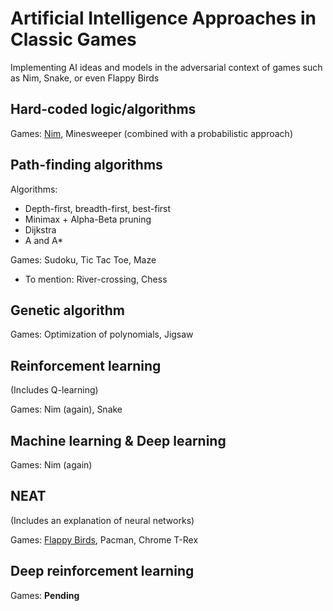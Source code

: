 # Artificial Intelligence Approaches in Classic Games
 Implementing AI ideas and models in the adversarial context of games such as
 Nim, Snake, or even Flappy Birds
 
 ## Hard-coded logic/algorithms
 Games: [Nim](https://github.com/KrisNguyen135/AI-Approaches/tree/master/HardCoded/Nim),
 Minesweeper (combined with a probabilistic approach)
 
 ## Path-finding algorithms
 Algorithms:
 - Depth-first, breadth-first, best-first
 - Minimax + Alpha-Beta pruning
 - Dijkstra
 - A and A*
 
 Games: Sudoku, Tic Tac Toe, Maze
 - To mention: River-crossing, Chess
 
 ## Genetic algorithm
 Games: Optimization of polynomials, Jigsaw
 
 ## Reinforcement learning
 (Includes Q-learning)
 
 Games: Nim (again), Snake
 
 ## Machine learning & Deep learning
 Games: Nim (again)
 
 ## NEAT
 (Includes an explanation of neural networks)
 
 Games: [Flappy Birds](https://github.com/KrisNguyen135/AI-Approaches/tree/master/NEAT/Flappy),
 Pacman, Chrome T-Rex
 
 ## Deep reinforcement learning
 Games: **Pending**
 